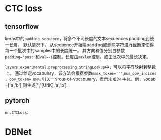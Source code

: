 # CTC loss

## tensorflow
keras中的`padding_sequence`，将多个不同长度的文本sequences padding到统一长度。 默认情况下，
从sequence开始端padding或删除字符进行截断来使得每一个批次中的samples中的长度统一。
其方向和值分别由参数`padding='post'`和`val=-1`控制。长度由`maxlen`控制，或由批次中的最长决定。

`layers.experimental.preprocessing.StringLookup`中，可以将字符映射到整数上。 通过给定vocabulary，该方法会根据参数`mask_token='''`,`num_oov_indices`
，`oov_token=[UNK]`引入一个out-of-vocabulary，表示未知的 字符。例，vocab =['a','b'],则生成['','[UNK],'a','b'].

## pytorch
`nn.CTCLoss`:

# DBNet

